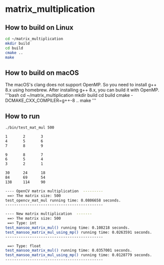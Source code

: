 # matrix_multiplication

## How to build on Linux
```bash
cd ~/matrix_multiplication
mkdir build  
cd build
cmake ..
make
```

## How to build on macOS
The macOS's clang does not support OpenMP. So you need to install g++ 8.x using homebrew.
After installing g++ 8.x, you can build it with OpenMP.
'''bash
cd ~/matrix_multiplication
mkdir build
cd build
cmake -DCMAKE_CXX_COMPILER=g++-8 ..
make
'''

## How to run
```bash
./bin/test_mat_mul 500

1       2       3
4       5       6
7       8       9

9       8       7
6       5       4
3       2       1

30      24      18
84      69      54
138     114     90

---- OpenCV matrix multiplication  ---------
 ==> The matrix size: 500
test_opencv_mat_mul running time: 0.0806658 seconds.
--------------------------------------------

---- New matrix multiplication  -------
 ==> The matrix size: 500
 ==> Type: int
test_mansoo_matrix_mul() running time: 0.108218 seconds.
test_mansoo_matrix_mul_using_mp() running time: 0.0263591 seconds.
--------------------------------------------

 ==> Type: float
test_mansoo_matrix_mul() running time: 0.0357001 seconds.
test_mansoo_matrix_mul_using_mp() running time: 0.0128779 seconds.
--------------------------------------------
```
